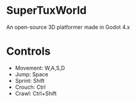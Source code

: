 # SuperTuxWorld
An open-source 3D platformer made in Godot 4.x

# Controls
- Movement: W,A,S,D
- Jump: Space
- Sprint: Shift
- Crouch: Ctrl
- Crawl: Ctrl+Shift
